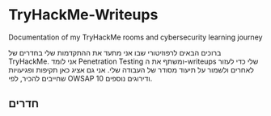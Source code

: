# TryHackMe-Writeups
Documentation of my TryHackMe rooms and cybersecurity learning journey

ברוכים הבאים לרפוזיטורי שבו אני מתעד את ההתקדמות שלי בחדרים של TryHackMe. אני לומד Penetration Testing ומשתף את ה-writeups שלי כדי לעזור לאחרים ולשמור על תיעוד מסודר של העבודה שלי.
אני גם אציג כאן תקיפות ופגיעויות שחייבים להכיר, לפי OWSAP 10 ודירוגים נוספים.

## חדרים

